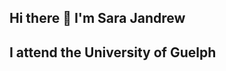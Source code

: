 ## Hi there 👋 I'm Sara Jandrew
## I attend the University of Guelph
<!--
**sr-jandrew/sr-jandrew** is a ✨ _special_ ✨ repository because its `README.md` (this file) appears on your GitHub profile.

<i class="devicon-canva-original"></i>
<img src="https://cdn.jsdelivr.net/gh/devicons/devicon@latest/icons/photoshop/photoshop-original.svg" />
<img src="https://cdn.jsdelivr.net/gh/devicons/devicon@latest/icons/premierepro/premierepro-original.svg" />


-->
